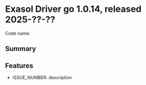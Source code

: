 # Exasol Driver go 1.0.14, released 2025-??-??

Code name:

## Summary

## Features

* ISSUE_NUMBER: description

